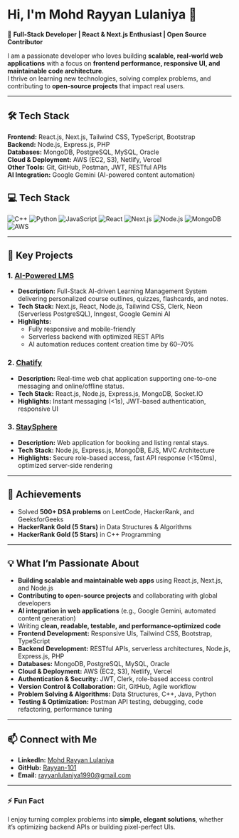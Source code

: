 # Hi, I'm Mohd Rayyan Lulaniya 👋

🌟 **Full-Stack Developer | React & Next.js Enthusiast | Open Source Contributor**

I am a passionate developer who loves building **scalable, real-world web applications** with a focus on **frontend performance, responsive UI, and maintainable code architecture**.  
I thrive on learning new technologies, solving complex problems, and contributing to **open-source projects** that impact real users.

---

## 🛠️ Tech Stack

**Frontend:** React.js, Next.js, Tailwind CSS, TypeScript, Bootstrap  
**Backend:** Node.js, Express.js, PHP  
**Databases:** MongoDB, PostgreSQL, MySQL, Oracle  
**Cloud & Deployment:** AWS (EC2, S3), Netlify, Vercel  
**Other Tools:** Git, GitHub, Postman, JWT, RESTful APIs  
**AI Integration:** Google Gemini (AI-powered content automation)  

## 💻 Tech Stack

![C++](https://img.shields.io/badge/C++-00599C?style=for-the-badge&logo=c%2B%2B&logoColor=white)
![Python](https://img.shields.io/badge/Python-3776AB?style=for-the-badge&logo=python&logoColor=white)
![JavaScript](https://img.shields.io/badge/JavaScript-F7DF1E?style=for-the-badge&logo=javascript&logoColor=black)
![React](https://img.shields.io/badge/React-61DAFB?style=for-the-badge&logo=react&logoColor=black)
![Next.js](https://img.shields.io/badge/Next.js-000000?style=for-the-badge&logo=nextdotjs&logoColor=white)
![Node.js](https://img.shields.io/badge/Node.js-339933?style=for-the-badge&logo=nodedotjs&logoColor=white)
![MongoDB](https://img.shields.io/badge/MongoDB-47A248?style=for-the-badge&logo=mongodb&logoColor=white)
![AWS](https://img.shields.io/badge/AWS-232F3E?style=for-the-badge&logo=amazon-aws&logoColor=white)


---

## 🌟 Key Projects

### 1. [AI-Powered LMS](https://github.com/Rayyan-101/AI-LMS)
- **Description:** Full-Stack AI-driven Learning Management System delivering personalized course outlines, quizzes, flashcards, and notes.  
- **Tech Stack:** Next.js, React, Node.js, Tailwind CSS, Clerk, Neon (Serverless PostgreSQL), Inngest, Google Gemini AI  
- **Highlights:** 
  - Fully responsive and mobile-friendly  
  - Serverless backend with optimized REST APIs  
  - AI automation reduces content creation time by 60–70%  

### 2. [Chatify](https://github.com/Rayyan-101/Chatify)
- **Description:** Real-time web chat application supporting one-to-one messaging and online/offline status.  
- **Tech Stack:** React.js, Node.js, Express.js, MongoDB, Socket.IO  
- **Highlights:** Instant messaging (<1s), JWT-based authentication, responsive UI  

### 3. [StaySphere](https://github.com/Rayyan-101/StaySphere)
- **Description:** Web application for booking and listing rental stays.  
- **Tech Stack:** Node.js, Express.js, MongoDB, EJS, MVC Architecture  
- **Highlights:** Secure role-based access, fast API response (<150ms), optimized server-side rendering  

---

## 🚀 Achievements

- Solved **500+ DSA problems** on LeetCode, HackerRank, and GeeksforGeeks  
- **HackerRank Gold (5 Stars)** in Data Structures & Algorithms  
- **HackerRank Gold (5 Stars)** in C++ Programming  

---

## 💡 What I’m Passionate About

- **Building scalable and maintainable web apps** using React.js, Next.js, and Node.js  
- **Contributing to open-source projects** and collaborating with global developers  
- **AI integration in web applications** (e.g., Google Gemini, automated content generation)  
- Writing **clean, readable, testable, and performance-optimized code**  
- **Frontend Development:** Responsive UIs, Tailwind CSS, Bootstrap, TypeScript  
- **Backend Development:** RESTful APIs, serverless architectures, Node.js, Express.js, PHP  
- **Databases:** MongoDB, PostgreSQL, MySQL, Oracle  
- **Cloud & Deployment:** AWS (EC2, S3), Netlify, Vercel  
- **Authentication & Security:** JWT, Clerk, role-based access control  
- **Version Control & Collaboration:** Git, GitHub, Agile workflow  
- **Problem Solving & Algorithms:** Data Structures, C++, Java, Python  
- **Testing & Optimization:** Postman API testing, debugging, code refactoring, performance tuning

---

## 📫 Connect with Me

- **LinkedIn:** [Mohd Rayyan Lulaniya](https://www.linkedin.com/in/mohd-rayyan-lulaniya)  
- **GitHub:** [Rayyan-101](https://github.com/Rayyan-101)  
- **Email:** rayyanlulaniya1990@gmail.com  

---

### ⚡ Fun Fact

I enjoy turning complex problems into **simple, elegant solutions**, whether it’s optimizing backend APIs or building pixel-perfect UIs.  
